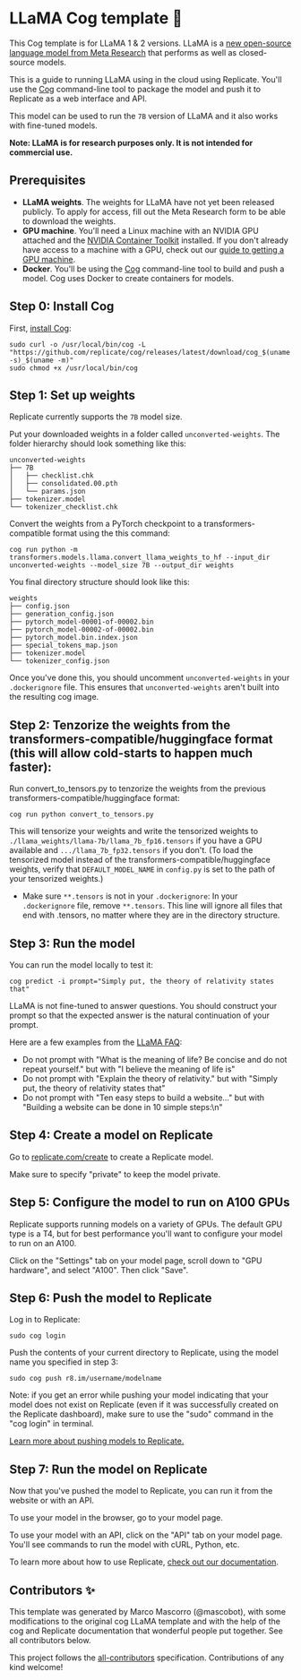 # LLaMA Cog template 🦙

This Cog template is for LLaMA 1 & 2 versions.
LLaMA is a [new open-source language model from Meta Research](https://ai.facebook.com/blog/large-language-model-llama-meta-ai/) that performs as well as closed-source models. 

This is a guide to running LLaMA using in the cloud using Replicate. You'll use the [Cog](https://github.com/replicate/cog) command-line tool to package the model and push it to Replicate as a web interface and API.

This model can be used to run the `7B` version of LLaMA and it also works with fine-tuned models.

**Note: LLaMA is for research purposes only. It is not intended for commercial use.**

## Prerequisites

- **LLaMA weights**. The weights for LLaMA have not yet been released publicly. To apply for access, fill out the Meta Research form to be able to download the weights.
- **GPU machine**. You'll need a Linux machine with an NVIDIA GPU attached and the [NVIDIA Container Toolkit](https://docs.nvidia.com/datacenter/cloud-native/container-toolkit/install-guide.html#docker) installed. If you don't already have access to a machine with a GPU, check out our [guide to getting a GPU machine](https://replicate.com/docs/guides/get-a-gpu-machine).
- **Docker**. You'll be using the [Cog](https://github.com/replicate/cog) command-line tool to build and push a model. Cog uses Docker to create containers for models.

## Step 0: Install Cog

First, [install Cog](https://github.com/replicate/cog#install):

```
sudo curl -o /usr/local/bin/cog -L "https://github.com/replicate/cog/releases/latest/download/cog_$(uname -s)_$(uname -m)"
sudo chmod +x /usr/local/bin/cog
```

## Step 1: Set up weights

Replicate currently supports the `7B` model size.

Put your downloaded weights in a folder called `unconverted-weights`. The folder hierarchy should look something like this: 

```
unconverted-weights
├── 7B
│   ├── checklist.chk
│   ├── consolidated.00.pth
│   └── params.json
├── tokenizer.model
└── tokenizer_checklist.chk
```

Convert the weights from a PyTorch checkpoint to a transformers-compatible format using the this command:

```
cog run python -m transformers.models.llama.convert_llama_weights_to_hf --input_dir unconverted-weights --model_size 7B --output_dir weights
```

You final directory structure should look like this:

```
weights
├── config.json
├── generation_config.json
├── pytorch_model-00001-of-00002.bin
├── pytorch_model-00002-of-00002.bin
├── pytorch_model.bin.index.json
├── special_tokens_map.json
├── tokenizer.model
└── tokenizer_config.json
```

Once you've done this, you should uncomment `unconverted-weights` in your `.dockerignore` file. This ensures that `unconverted-weights` aren't built into the resulting cog image.

## Step 2: Tenzorize the weights from the transformers-compatible/huggingface format (this will allow cold-starts to happen much faster):

Run convert_to_tensors.py to tenzorize the weights from the previous transformers-compatible/huggingface format:
```
cog run python convert_to_tensors.py
```
This will tensorize your weights and write the tensorized weights to `./llama_weights/llama-7b/llama_7b_fp16.tensors` if you have a GPU available and `.../llama_7b_fp32.tensors` if you don't.
(To load the tensorized model instead of the transformers-compatible/huggingface weights, verify that `DEFAULT_MODEL_NAME` in `config.py` is set to the path of your tensorized weights.) 

- Make sure `**.tensors` is not in your `.dockerignore`:
  In your `.dockerignore` file, remove `**.tensors`. This line will ignore all files that end with .tensors, no matter where they are in the directory structure.

## Step 3: Run the model

You can run the model locally to test it:

```
cog predict -i prompt="Simply put, the theory of relativity states that"
```

LLaMA is not fine-tuned to answer questions. You should construct your prompt so that the expected answer is the natural continuation of your prompt. 

Here are a few examples from the [LLaMA FAQ](https://github.com/facebookresearch/llama/blob/57b0eb62de0636e75af471e49e2f1862d908d9d8/FAQ.md#2-generations-are-bad):

- Do not prompt with "What is the meaning of life? Be concise and do not repeat yourself." but with "I believe the meaning of life is"
- Do not prompt with "Explain the theory of relativity." but with "Simply put, the theory of relativity states that"
- Do not prompt with "Ten easy steps to build a website..." but with "Building a website can be done in 10 simple steps:\n"

## Step 4: Create a model on Replicate

Go to [replicate.com/create](https://replicate.com/create) to create a Replicate model.

Make sure to specify "private" to keep the model private.

## Step 5: Configure the model to run on A100 GPUs

Replicate supports running models on a variety of GPUs. The default GPU type is a T4, but for best performance you'll want to configure your model to run on an A100.

Click on the "Settings" tab on your model page, scroll down to "GPU hardware", and select "A100". Then click "Save".

## Step 6: Push the model to Replicate

Log in to Replicate:

```
sudo cog login
```

Push the contents of your current directory to Replicate, using the model name you specified in step 3:

```
sudo cog push r8.im/username/modelname
```

Note: if you get an error while pushing your model indicating that your model does not exist on Replicate (even if it was successfully created on the Replicate dashboard), make sure to use the "sudo" command in the "cog login" in terminal.

[Learn more about pushing models to Replicate.](https://replicate.com/docs/guides/push-a-model)


## Step 7: Run the model on Replicate

Now that you've pushed the model to Replicate, you can run it from the website or with an API.

To use your model in the browser, go to your model page.

To use your model with an API, click on the "API" tab on your model page. You'll see commands to run the model with cURL, Python, etc.

To learn more about how to use Replicate, [check out our documentation](https://replicate.com/docs).

## Contributors ✨
This template was generated by Marco Mascorro (@mascobot), with some modifications to the original cog LLaMA template and with the help of the cog and Replicate documentation that wonderful people put together. See all contributors below.

This project follows the [all-contributors](https://github.com/all-contributors/all-contributors) specification. Contributions of any kind welcome!
